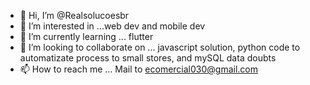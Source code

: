 - 👋 Hi, I’m @Realsolucoesbr
- 👀 I’m interested in ...web dev and mobile dev
- 🌱 I’m currently learning ... flutter
- 💞️ I’m looking to collaborate on ... javascript solution, python code to automatizate process to small stores, and mySQL data doubts
- 📫 How to reach me ... Mail to ecomercial030@gmail.com

<!---
Realsolucoesbr/Realsolucoesbr is a ✨ special ✨ repository because its `README.md` (this file) appears on your GitHub profile.
You can click the Preview link to take a look at your changes.
--->
